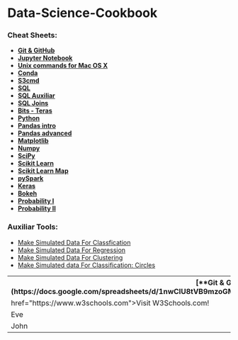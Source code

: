 # Data-Science-Cookbook

### Cheat Sheets:
    
  - [**Git & GitHub**](https://docs.google.com/spreadsheets/d/1nwCIU8tVB9mzoGMPcV46cLsduzS3BOhXw3eqg7Vbmtc/edit#gid=1384567545)<br>
  - [**Jupyter Notebook**](https://docs.google.com/spreadsheets/d/1nwCIU8tVB9mzoGMPcV46cLsduzS3BOhXw3eqg7Vbmtc/edit#gid=521660179)<br>
  - [**Unix commands for Mac OS X**](https://docs.google.com/spreadsheets/d/1nwCIU8tVB9mzoGMPcV46cLsduzS3BOhXw3eqg7Vbmtc/edit#gid=521660179)<br>
  - [**Conda**](https://docs.google.com/spreadsheets/d/1nwCIU8tVB9mzoGMPcV46cLsduzS3BOhXw3eqg7Vbmtc/edit#gid=646725362)<br>
  - [**S3cmd**](https://docs.google.com/spreadsheets/d/1nwCIU8tVB9mzoGMPcV46cLsduzS3BOhXw3eqg7Vbmtc/edit#gid=1470186082)<br>
  - [**SQL**](https://docs.google.com/spreadsheets/d/1nwCIU8tVB9mzoGMPcV46cLsduzS3BOhXw3eqg7Vbmtc/edit#gid=1051728143)<br>
  - [**SQL Auxiliar**](https://docs.google.com/spreadsheets/d/1nwCIU8tVB9mzoGMPcV46cLsduzS3BOhXw3eqg7Vbmtc/edit#gid=1736909955)<br>
  - [**SQL Joins**](https://drive.google.com/open?id=0BwrKUdeoMjBgQThZOXRtN0lQVk0)<br>
  - [**Bits - Teras**](https://docs.google.com/spreadsheets/d/1nwCIU8tVB9mzoGMPcV46cLsduzS3BOhXw3eqg7Vbmtc/edit#gid=166350182)<br>
  - [**Python**](https://drive.google.com/open?id=0BwrKUdeoMjBgd1lOOVhnZ2tERlU)<br>
  - [**Pandas intro**](https://drive.google.com/open?id=0BwrKUdeoMjBgNXpGNngtRkszQVU)<br>
  - [**Pandas advanced**](https://drive.google.com/open?id=0BwrKUdeoMjBgMFk5ODNhd2kwRHc)<br>
  - [**Matplotlib**](https://drive.google.com/open?id=0BwrKUdeoMjBgY1kxWVJsRkZLZTA)<br>
  - [**Numpy**](https://drive.google.com/open?id=0BwrKUdeoMjBgbUNLc0dOZ0JRSTA)<br>
  - [**SciPy**](https://drive.google.com/open?id=0BwrKUdeoMjBgZlhOODlZMVdGUTg)<br>
  - [**Scikit Learn**](https://drive.google.com/open?id=0BwrKUdeoMjBgSWUxZWVkQmZvbzg)<br>
  - [**Scikit Learn Map**](https://drive.google.com/open?id=0BwrKUdeoMjBgSERBbE80Z0hxbFk)<br>
  - [**pySpark**](https://drive.google.com/open?id=0BwrKUdeoMjBgZ09vZ0g4dHlRX28)<br>
  - [**Keras**](https://drive.google.com/open?id=0BwrKUdeoMjBgLVFOOG9iMTdkV3c)<br>
  - [**Bokeh**](https://drive.google.com/open?id=0BwrKUdeoMjBgXzJ1dG9NakJ3U00)<br>
  - [**Probability I**](https://drive.google.com/open?id=0BwrKUdeoMjBgQ1MtaGtpSzdOQ28)<br>
  - [**Probability II**](https://drive.google.com/open?id=0BwrKUdeoMjBgakhKVGtBUVJxamM)<br>

### Auxiliar Tools:

  - [Make Simulated Data For Classfication](https://github.com/markeyser/Data-Science-Cookbook/blob/master/Auxiliar-Tools/Make-Simulated-Data-For-Classification.ipynb)
  - [Make Simulated Data For Regression](https://github.com/markeyser/Data-Science-Cookbook/blob/master/Auxiliar-Tools/Make-Simulated-Data-For-Regression.ipynb)
  - [Make Simulated Data For Clustering](https://github.com/markeyser/Data-Science-Cookbook/blob/master/Auxiliar-Tools/Make-Simulated-Data-For-Clustering.ipynb)
  - [Make Simulated data For Classification: Circles](https://github.com/markeyser/Data-Science-Cookbook/blob/master/Auxiliar-Tools/Make-Simulated-Data-For-Classification-Circles.ipynb)
  

<!DOCTYPE html>
<html>
<body>

<table style="width:100%">
  <tr>
    <th>[**Git & GitHub**](https://docs.google.com/spreadsheets/d/1nwCIU8tVB9mzoGMPcV46cLsduzS3BOhXw3eqg7Vbmtc/edit#gid=1384567545)<br></th>
    <th>[**Jupyter Notebook**](https://docs.google.com/spreadsheets/d/1nwCIU8tVB9mzoGMPcV46cLsduzS3BOhXw3eqg7Vbmtc/edit#gid=521660179)<br></th> 
  </tr>
  <tr>
    <td><a> href="https://www.w3schools.com">Visit W3Schools.com!</a></td>
    <td>Smith</td>
  </tr>
  <tr>
    <td>Eve</td>
    <td>Jackson</td>
    <td>94</td>
  </tr>
  <tr>
    <td>John</td>
    <td>Doe</td>
  </tr>
</table>

</body>
</html>
  


